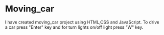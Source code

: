 # Moving_car
I have created moving_car project using HTML,CSS and JavaScript. To drive a car press "Enter" key and for turn lights on/off light press "W" key.
